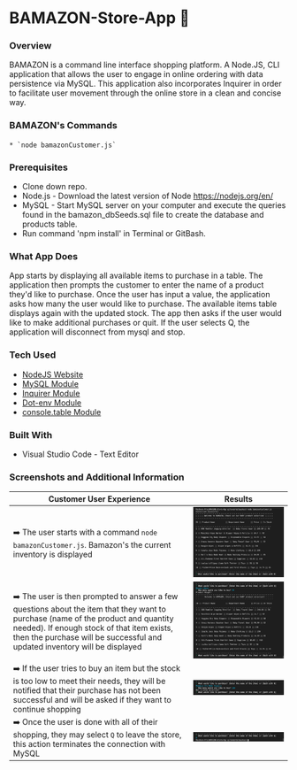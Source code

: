 # BAMAZON-Store-App **:gift:**

### Overview

BAMAZON is a command line interface shopping platform. A Node.JS, CLI application that allows the user to engage in online ordering with data persistence via MySQL. This application also incorporates Inquirer in order to facilitate user movement through the online store in a clean and concise way. 

### BAMAZON's Commands

	* `node bamazonCustomer.js`


### Prerequisites

- Clone down repo.
- Node.js - Download the latest version of Node https://nodejs.org/en/
- MySQL - Start MySQL server on your computer and execute the queries found in the bamazon_dbSeeds.sql file to create the database and products table.
- Run command 'npm install' in Terminal or GitBash.


### What App Does

App starts by displaying all available items to purchase in a table. The application then prompts the customer to enter the name of a product they'd like to purchase. Once the user has input a value, the application asks how many the user would like to purchase. The available items table displays again with the updated stock. The app then asks if the user would like to make additional purchases or quit. If the user selects Q, the application will disconnect from mysql and stop.


### Tech Used

* [NodeJS Website](https://nodejs.org/en/ "Node.js")
* [MySQL Module](https://www.npmjs.com/package/mysql/ "mysql")
* [Inquirer Module](https://www.npmjs.com/package/inquirer/ "inquirer")
* [Dot-env Module](https://www.npmjs.com/package/dot-env "Dot-env")
* [console.table Module](https://www.npmjs.com/package/console.table/ "console.table")



### Built With
- Visual Studio Code - Text Editor



### Screenshots and Additional Information

Customer User Experience | Results
----------- | -------------
:arrow_right: The user starts with a command `node bamazonCustomer.js`. Bamazon's the current inventory is displayed | ![Customer Inventory](/images/inventory.png)
:arrow_right: The user is then prompted to answer a few questions about the item that they want to purchase (name of the product and quantity needed). If enough stock of that item exists, then the purchase will be successful and updated inventory will be displayed | ![Customer Purchase](/images/updatedInventory.png)
:arrow_right: If the user tries to buy an item but the stock is too low to meet their needs, they will be notified that their purchase has not been successful and will be asked if they want to continue shopping| ![Customer Low Inventory](/images/lowInventory.png)
:arrow_right: Once the user is done with all of their shopping, they may select `Q` to leave the store, this action terminates the connection with MySQL | ![Customer End](/images/zExit.png)



